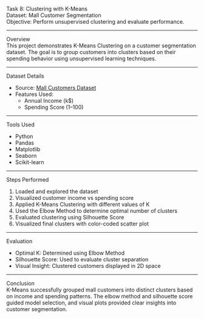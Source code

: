  Task 8: Clustering with K-Means  
Dataset: Mall Customer Segmentation  
Objective: Perform unsupervised clustering and evaluate performance.

---

 Overview  
This project demonstrates K-Means Clustering on a customer segmentation dataset. The goal is to group customers into clusters based on their spending behavior using unsupervised learning techniques.

---

 Dataset Details  
- Source: [Mall Customers Dataset](https://www.kaggle.com/datasets/vjchoudhary7/customer-segmentation-tutorial-in-python)  
- Features Used:  
  - Annual Income (k$)  
  - Spending Score (1–100)

---

 Tools Used  
- Python  
- Pandas  
- Matplotlib  
- Seaborn  
- Scikit-learn

---

 Steps Performed  
1. Loaded and explored the dataset  
2. Visualized customer income vs spending score  
3. Applied K-Means Clustering with different values of K  
4. Used the Elbow Method to determine optimal number of clusters  
5. Evaluated clustering using Silhouette Score  
6. Visualized final clusters with color-coded scatter plot

---

 Evaluation  
- Optimal K: Determined using Elbow Method  
- Silhouette Score: Used to evaluate cluster separation  
- Visual Insight: Clustered customers displayed in 2D space

---

 Conclusion  
K-Means successfully grouped mall customers into distinct clusters based on income and spending patterns. The elbow method and silhouette score guided model selection, and visual plots provided clear insights into customer segmentation.
